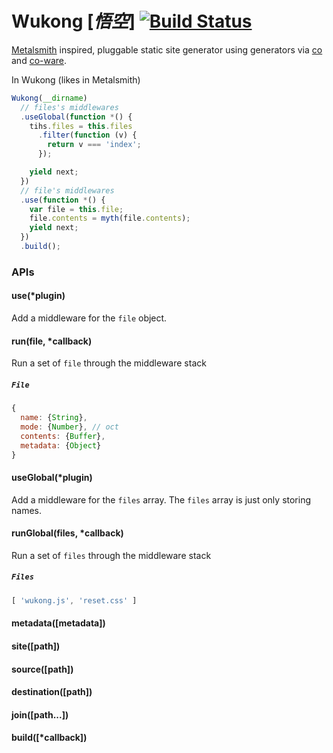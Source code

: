 # Wukong [*悟空*] [![Build Status](https://travis-ci.org/fundon/wukong.svg)](https://travis-ci.org/fundon/wukong)

[Metalsmith][] inspired, pluggable static site generator using generators via [co][] and [co-ware][].

In Wukong (likes in Metalsmith)

```js
Wukong(__dirname)
  // files's middlewares
  .useGlobal(function *() {
    tihs.files = this.files
      .filter(function (v) {
        return v === 'index';
      });

    yield next;
  })
  // file's middlewares
  .use(function *() {
    var file = this.file;
    file.contents = myth(file.contents);
    yield next;
  })
  .build();
```

### APIs

#### use(*plugin)

  Add a middleware for the `file` object.

#### run(file, *callback)

  Run a set of `file` through the middleware stack

##### `File`

```js
{
  name: {String},
  mode: {Number}, // oct
  contents: {Buffer},
  metadata: {Object}
}
```

#### useGlobal(*plugin)

  Add a middleware for the `files` array.
  The `files` array is just only storing names.

#### runGlobal(files, *callback)

  Run a set of `files` through the middleware stack

##### `Files`

```js
[ 'wukong.js', 'reset.css' ]
```

#### metadata([metadata])

#### site([path])

#### source([path])

#### destination([path])

#### join([path...])

#### build([*callback])

[co]: https://github.com/visionmedia/co
[co-ware]: https://github.com/fundon/co-ware
[metalsmith]: https://github.com/segmentio/metalsmith

